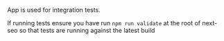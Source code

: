 App is used for integration tests.

If running tests ensure you have run `npm run validate` at the root of next-seo
so that tests are running against the latest build
